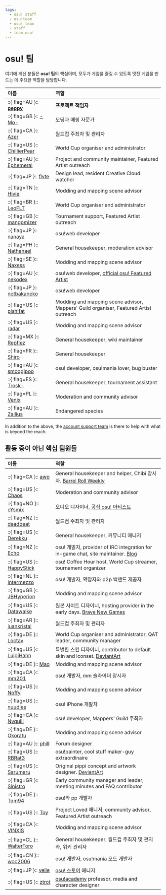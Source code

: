 ```yaml
---
tags:
  - osu! staff
  - osu!team
  - osu! team
  - staff
  - team osu!
---
```


# osu! 팀

여기에 계신 분들은 **osu! 팀**의 핵심이며, 모두가 게임을 즐길 수 있도록 멋진 게임을 만드는 데 주요한 역할을 담당합니다.

| 이름 | 역할 <!-- TODO: "Featured Artist outreach" isn't a role but I'm not sure how to write it as one... --> |
| :-- | :-- |
| ::{ flag=AU }:: **[peppy](https://osu.ppy.sh/users/2)** | **프로젝트 책임자** |
| ::{ flag=GB }:: [-Mo-](https://osu.ppy.sh/users/2202163) | 모딩과 매핑 자문가 |
| ::{ flag=CA }:: [Azer](https://osu.ppy.sh/users/2155578) | 월드컵 주최자 및 관리자 |
| ::{ flag=US }:: [ChillierPear](https://osu.ppy.sh/users/9501251) | World Cup organiser and administrator |
| ::{ flag=AU }:: [Ephemeral](https://osu.ppy.sh/users/102335) | Project and community maintainer, Featured Artist outreach |
| ::{ flag=JP }:: [flyte](https://osu.ppy.sh/users/3103765) | Design lead, resident Creative Cloud watcher |
| ::{ flag=TN }:: [Hivie](https://osu.ppy.sh/users/14102976) | Modding and mapping scene advisor |
| ::{ flag=BR }:: [LeoFLT](https://osu.ppy.sh/users/3668779) | World Cup organiser and administrator |
| ::{ flag=GB }:: [mangomizer](https://osu.ppy.sh/users/1893718) | Tournament support, Featured Artist outreach |
| ::{ flag=JP }:: [nanaya](https://osu.ppy.sh/users/2387883) | osu!web developer |
| ::{ flag=PH }:: [Nathanael](https://osu.ppy.sh/users/2295078) | General housekeeper, moderation advisor |
| ::{ flag=SE }:: [Naxess](https://osu.ppy.sh/users/8129817) | Modding and mapping scene advisor |
| ::{ flag=AU }:: [nekodex](https://osu.ppy.sh/users/102) | osu!web developer, [official osu! Featured Artist](https://osu.ppy.sh/beatmaps/artists/1) |
| ::{ flag=JP }:: [notbakaneko](https://osu.ppy.sh/users/10751776) | osu!web developer |
| ::{ flag=US }:: [pishifat](https://osu.ppy.sh/users/3178418) | Modding and mapping scene advisor, Mappers' Guild organiser, Featured Artist outreach |
| ::{ flag=US }:: [radar](https://osu.ppy.sh/users/7131099) | Modding and mapping scene advisor |
| ::{ flag=MX }:: [Repflez](https://osu.ppy.sh/users/201392) | General housekeeper, wiki maintainer |
| ::{ flag=FR }:: [Shiro](https://osu.ppy.sh/users/113005) | General housekeeper |
| ::{ flag=AU }:: [smoogipoo](https://osu.ppy.sh/users/1040328) | osu! developer, osu!mania lover, bug buster |
| ::{ flag=ES }:: [Trosk-](https://osu.ppy.sh/users/3469385) | General housekeeper, tournament assistant |
| ::{ flag=PL }:: [Venix](https://osu.ppy.sh/users/5999631) | Moderation and community advisor |
| ::{ flag=AU }:: [Zallius](https://osu.ppy.sh/users/55) | Endangered species |

In addition to the above, the [account support team](/wiki/People/Account_support_team) is there to help with what is beyond the reach.

## 활동 중이 아닌 핵심 팀원들

| 이름 | 역할 |
| :-- | :-- |
| ::{ flag=CA }:: [awp](https://osu.ppy.sh/users/2650) | General housekeeper and helper, Chibi 창시자. [Barrel Roll Weekly](http://brw.twinkfish.com/) |
| ::{ flag=US }:: [Chaos](https://osu.ppy.sh/users/2628870) | Moderation and community advisor |
| ::{ flag=NO }:: [cYsmix](https://osu.ppy.sh/users/272870) | 오디오 디자이너, [공식 osu! 아티스트](https://osu.ppy.sh/beatmaps/artists/2) |
| ::{ flag=NZ }:: [deadbeat](https://osu.ppy.sh/users/128370) | 월드컴 주최자 및 관리자 |
| ::{ flag=US }:: [Derekku](https://osu.ppy.sh/users/91341) | General housekeeper, 커뮤니티 매니저 |
| ::{ flag=NZ }:: [Echo](https://osu.ppy.sh/users/431) | osu! 개발자, provider of IRC integration for in-game chat, site maintainer. [Blog](http://blog.echo.sh/) |
| ::{ flag=US }:: [HappyStick](https://osu.ppy.sh/users/256802) | osu! Coffee Hour host, World Cup streamer, tournament organizer |
| ::{ flag=NL }:: [Intermezzo](https://osu.ppy.sh/users/136842) | osu! 개발자, 확장자와 p2p 백앤드 제공자 |
| ::{ flag=GB }:: [JBHyperion](https://osu.ppy.sh/users/4879508) | Modding and mapping scene advisor |
| ::{ flag=US }:: [Datawalke](https://osu.ppy.sh/users/142) | 원본 사이트 디자이너, hosting provider in the early days. [Brave New Games](http://www.bravegamer.com/) |
| ::{ flag=AR }:: [juankristal](https://osu.ppy.sh/users/443656) | 월드컵 주최자 및 관리자 |
| ::{ flag=DE }:: [Loctav](https://osu.ppy.sh/users/71366) | World Cup organiser and administrator, QAT leader, community manager |
| ::{ flag=US }:: [LuigiHann](https://osu.ppy.sh/users/1079) | 특별한 스킨 디자이너, contributor to default skin and iconset. [DeviantArt](https://luigihann.deviantart.com/) |
| ::{ flag=DE }:: [Mao](https://osu.ppy.sh/users/2204515) | Modding and mapping scene advisor |
| ::{ flag=CA }:: [mm201](https://osu.ppy.sh/users/30655) | osu! 개발자, mm 슬라이더 창시자 |
| ::{ flag=US }:: [Noffy](https://osu.ppy.sh/users/1541323) | Modding and mapping scene advisor |
| ::{ flag=US }:: [nuudles](https://osu.ppy.sh/users/21312) | osu! iPhone 개발자 |
| ::{ flag=CA }:: [Nyquill](https://osu.ppy.sh/users/682935) | osu! developer, Mappers' Guild 주최자 |
| ::{ flag=DE }:: [Okoratu](https://osu.ppy.sh/users/1623405) | Modding and mapping scene advisor |
| ::{ flag=AU }:: [phill](https://osu.ppy.sh/users/53) | Forum designer |
| ::{ flag=US }:: [RBRat3](https://osu.ppy.sh/users/307202) | osu!painter, cool stuff maker-guy extraordinaire |
| ::{ flag=US }:: [Sarumaru](https://osu.ppy.sh/users/9427) | Original pippi concept and artwork designer. [DeviantArt](https://sarumaru.deviantart.com/) |
| ::{ flag=GR }:: [Sinistro](https://osu.ppy.sh/users/5530) | Early community manager and leader, meeting minutes and FAQ contributor |
| ::{ flag=DE }:: [Tom94](https://osu.ppy.sh/users/1857058) | osu!와 pp 개발자 |
| ::{ flag=US }:: [Toy](https://osu.ppy.sh/users/2757689) | Project Loved 매니저, community advisor, Featured Artist outreach |
| ::{ flag=CA }:: [VINXIS](https://osu.ppy.sh/users/4323406) | Modding and mapping scene advisor |
| ::{ flag=CL }:: [WalterToro](https://osu.ppy.sh/users/5281416) | General housekeeper, 월드컵 주최자 및 관지라, 위키 관리자 |
| ::{ flag=CN }:: [woc2006](https://osu.ppy.sh/users/1105845) | osu! 개발자, osu!mania 모드 개발자 |
| ::{ flag=JP }:: [yelle](https://osu.ppy.sh/users/4916903) | [osu! 스토어](https://osu.ppy.sh/store/listing) 매니저 |
| ::{ flag=US }:: [ztrot](https://osu.ppy.sh/users/6347) | [osu!academy](/wiki/Community/Video_series/osu!academy) professor, media and character designer |
